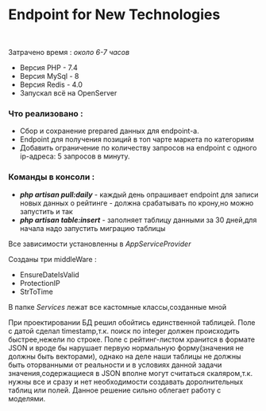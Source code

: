 <h1>
    Endpoint for New Technologies
</h1>
<br>
<p>
    Затрачено время : <i>около 6-7 часов</i>
</p>
<ul>
    <li>
        Версия PHP - 7.4
    </li>
    <li>
        Версия MySql - 8
    </li>
    <li>
        Версия Redis - 4.0
    </li>
    <li>
        Запускал всё на OpenServer
    </li>
</ul>
<h3>Что реализовано : </h3>
<ul>
    <li>
        Сбор и сохранение prepared данных для endpoint-а.
    </li>
    <li>
        Endpoint для получения позиций в топ чарте маркета по категориям
    </li>
    <li>
        Добавить ограничение по количеству запросов на endpoint с одного ip-адреса: 5 запросов в минуту.
    </li>
</ul>
<h3>
  Команды в консоли : 
</h3>
<ul>
    <li><i><b>php artisan pull:daily</b></i> - каждый день опрашивает endpoint
     для записи новых данных о рейтинге - должна срабатывать по крону,но можно запустить и так </li>
    <li><i><b>php artisan table:insert</b></i> - заполняет таблицу данными за 30 дней,для начала надо запустить миграцию таблицы </li>
</ul>
    <p>
    Все зависимости установленны в <i>AppServiceProvider</i>
    </p>
<p>
Созданы три middleWare :
    <ul>
        <li>
            EnsureDateIsValid
        </li>
        <li>
            ProtectionIP
        </li>
        <li>
           StrToTime
        </li>
    </ul>
</p>
<p>
    В папке <i>Services</i> лежат все кастомные классы,созданные мной
</p>
<p>
   При проектировании БД решил обойтись единственной таблицей.
   Поле с датой сделал timestamp,т.к. поиск по integer должен происходить быстрее,нежели по строке.
   Поле с рейтинг-листом хранится в формате JSON и вроде бы нарушает первую нормальную форму(значения не должны быть векторами),
   однако на деле наши таблицы не должны быть оторванными от реальности и в условиях данной задачи значения,содержащиеся в 
   JSON вполне могут считаться скаляром,т.к. нужны все и сразу и нет необходимости создавать доролнительных таблиц или полей.
   Данное решение сильно облегает работу с моделями. 
</p>





